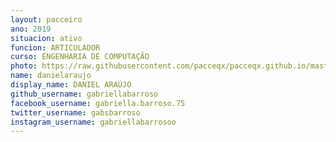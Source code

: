 ```yaml
---
layout: pacceiro
ano: 2019
situacion: ativo
funcion: ARTICULADOR
curso: ENGENHARIA DE COMPUTAÇÃO
photo: https://raw.githubusercontent.com/pacceqx/pacceqx.github.io/master/assets/pic/bolsistas/pacce (9).png
name: danielaraujo
display_name: DANIEL ARAÚJO
github_username: gabriellabarroso
facebook_username: gabriella.barroso.75
twitter_username: gabsbarroso
instagram_username: gabriellabarrosoo
---
```



